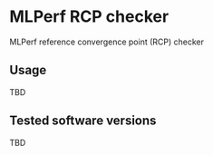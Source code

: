# MLPerf RCP checker

MLPerf reference convergence point (RCP) checker

## Usage

TBD

## Tested software versions

TBD
